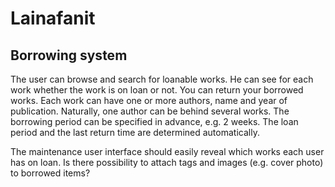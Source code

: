 # Lainafanit

## Borrowing system 
The user can browse and search for loanable works. He can see for each work whether the work is on loan or not. You can return your borrowed works. Each work can have one or more authors, name and year of publication. Naturally, one author can be behind several works. The borrowing period can be specified in advance, e.g. 2 weeks. The loan period and the last return time are determined automatically.

The maintenance user interface should easily reveal which works each user has on loan. Is there possibility to attach tags and images (e.g. cover photo) to borrowed items?